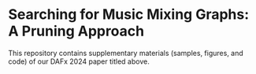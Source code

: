 # Searching for Music Mixing Graphs: A Pruning Approach
This repository contains supplementary materials (samples, figures, and code) of our DAFx 2024 paper titled above. 
